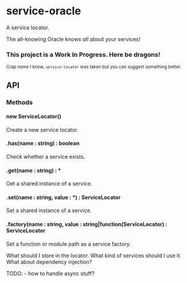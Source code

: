 # service-oracle

A service locator. 

The all-knowing Oracle knows *all* about your services!

### This project is a Work In Progress. Here be dragons!

<small>Crap name I know, `service-locator` was taken but you can suggest something better.</small>


## API

### Methods

#### new ServiceLocator()

Create a new service locator.

#### .has(name : string) : boolean

Check whether a service exists.

#### .get(name : string) : *

Get a shared instance of a service.

#### .set(name : string, value : *) : ServiceLocator

Set a shared instance of a service.

#### .factory(name : string, value : string|function(ServiceLocator) : ServiceLocator

Set a function or module path as a service factory.
 


What should I store in the locator.
What kind of services should I use it.
What about dependency injection?

TODO:
    - how to handle async stuff?
